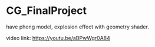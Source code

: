 # CG_FinalProject

have phong model, explosion effect with geometry shader.

video link: https://youtu.be/aBPwWgr0A84
